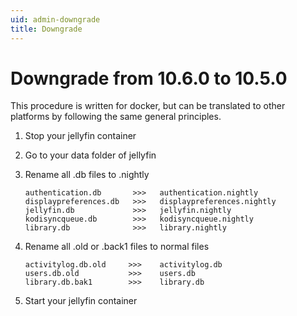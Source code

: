 ```yaml
---
uid: admin-downgrade
title: Downgrade
---
```


# Downgrade from 10.6.0 to 10.5.0

This procedure is written for docker, but can be translated to other platforms by following the same general principles.

1. Stop your jellyfin container

2. Go to your data folder of jellyfin
 
3. Rename all .db files to .nightly
    ```
    authentication.db       >>>   authentication.nightly
    displaypreferences.db   >>>   displaypreferences.nightly
    jellyfin.db             >>>   jellyfin.nightly
    kodisyncqueue.db        >>>   kodisyncqueue.nightly
    library.db              >>>   library.nightly
    ```

4. Rename all .old or .back1 files to normal files

    ```
    activitylog.db.old     >>>    activitylog.db
    users.db.old           >>>    users.db
    library.db.bak1        >>>    library.db
    ```

5. Start your jellyfin container
